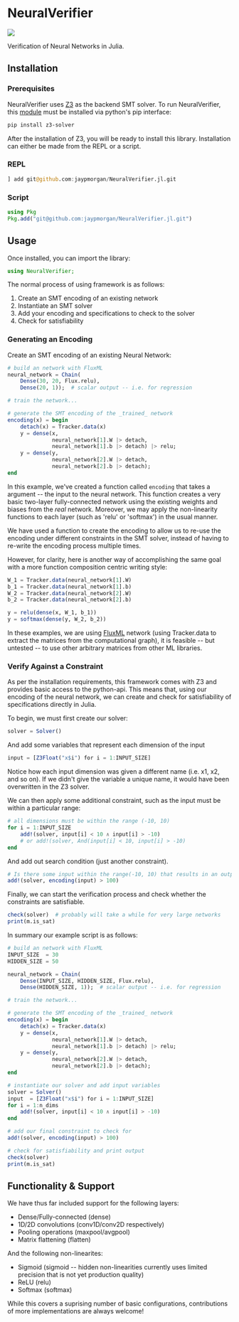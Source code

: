 # NeuralVerifier

[![](https://img.shields.io/badge/docs-stable-blue.svg?style=flat-square)](https://jaypmorgan.github.io/NeuralVerifier.jl/stable)

Verification of Neural Networks in Julia.

## Installation

### Prerequisites 

NeuralVerifier uses [Z3](https://github.com/Z3Prover/z3) as the backend SMT solver. To run NeuralVerifier, this [module](https://pypi.org/project/z3-solver/) must be installed via python's pip interface:

```bash
pip install z3-solver
```

After the installation of Z3, you will be ready to install this library. Installation can either be made from the REPL or a script.

### REPL

```julia
] add git@github.com:jaypmorgan/NeuralVerifier.jl.git
```

### Script

```julia
using Pkg
Pkg.add("git@github.com:jaypmorgan/NeuralVerifier.jl.git")
```

## Usage

Once installed, you can import the library:

```julia
using NeuralVerifier;
```

The normal process of using framework is as follows:

1. Create an SMT encoding of an existing network
2. Instantiate an SMT solver
3. Add your encoding and specifications to check to the solver
4. Check for satisfiability

### Generating an Encoding

Create an SMT encoding of an existing Neural Network:

```julia
# build an network with FluxML
neural_network = Chain(
	Dense(30, 20, Flux.relu),
	Dense(20, 1));  # scalar output -- i.e. for regression

# train the network...

# generate the SMT encoding of the _trained_ network
encoding(x) = begin
	detach(x) = Tracker.data(x)
    y = dense(x,
              neural_network[1].W |> detach,
              neural_network[1].b |> detach) |> relu;
    y = dense(y,
              neural_network[2].W |> detach,
              neural_network[2].b |> detach);
end
```

In this example, we've created a function called `encoding` that takes a argument -- the input to the neural network. This function creates a very basic two-layer fully-connected network using the existing weights and biases from the _real_ network. Moreover, we may apply the non-linearity functions to each layer (such as 'relu' or 'softmax') in the usual manner.

We have used a function to create the encoding to allow us to re-use the encoding under different constraints in the SMT solver, instead of having to re-write the encoding process multiple times.

However, for clarity, here is another way of accomplishing the same goal with a more function composition centric writing style:

```julia
W_1 = Tracker.data(neural_network[1].W)
b_1 = Tracker.data(neural_network[1].b)
W_2 = Tracker.data(neural_network[2].W)
b_2 = Tracker.data(neural_network[2].b)

y = relu(dense(x, W_1, b_1))
y = softmax(dense(y, W_2, b_2))
```

In these examples, we are using [FluxML](https://fluxml.ai) network (using Tracker.data to extract the matrices from the computational graph), it is feasible -- but untested -- to use other arbitrary matrices from other ML libraries.

### Verify Against a Constraint

As per the installation requirements, this framework comes with Z3 and provides basic access to the python-api. This means that, using our encoding of the neural network, we can create and check for satisfiability of specifications directly in Julia.

To begin, we must first create our solver:

```julia
solver = Solver()
```

And add some variables that represent each dimension of the input

```julia
input = [Z3Float("x$i") for i = 1:INPUT_SIZE]
```

Notice how each input dimension was given a different name (i.e. x1, x2, and so on). If we didn't give the variable a unique name, it would have been overwritten in the Z3 solver.

We can then apply some additional constraint, such as the input must be within a particular range:

```julia
# all dimensions must be within the range (-10, 10)
for i = 1:INPUT_SIZE
    add!(solver, input[i] < 10 ∧ input[i] > -10)
    # or add!(solver, And(input[i] < 10, input[i] > -10)
end
```

And add out search condition (just another constraint).

```julia
# Is there some input within the range(-10, 10) that results in an output > 100
add!(solver, encoding(input) > 100)
```

Finally, we can start the verification process and check whether the constraints are satisfiable.

```julia
check(solver)  # probably will take a while for very large networks
print(m.is_sat)
```

In summary our example script is as follows:

```julia
# build an network with FluxML
INPUT_SIZE  = 30
HIDDEN_SIZE = 50

neural_network = Chain(
	Dense(INPUT_SIZE, HIDDEN_SIZE, Flux.relu),
	Dense(HIDDEN_SIZE, 1));  # scalar output -- i.e. for regression

# train the network...

# generate the SMT encoding of the _trained_ network
encoding(x) = begin
	detach(x) = Tracker.data(x)
    y = dense(x,
              neural_network[1].W |> detach,
              neural_network[1].b |> detach) |> relu;
    y = dense(y,
              neural_network[2].W |> detach,
              neural_network[2].b |> detach);
end

# instantiate our solver and add input variables
solver = Solver()
input  = [Z3Float("x$i") for i = 1:INPUT_SIZE]
for i = 1:n_dims
    add!(solver, input[i] < 10 ∧ input[i] > -10)
end

# add our final constraint to check for
add!(solver, encoding(input) > 100)

# check for satisfiability and print output
check(solver)
print(m.is_sat)
```

## Functionality & Support

We have thus far included support for the following layers:

- Dense/Fully-connected (dense)
- 1D/2D convolutions (conv1D/conv2D respectively)
- Pooling operations (maxpool/avgpool)
- Matrix flattening (flatten)

And the following non-linearites:

- Sigmoid (sigmoid -- hidden non-linearities currently uses limited precision that is not yet production quality)
- ReLU (relu)
- Softmax (softmax)

While this covers a suprising number of basic configurations, contributions of more implementations are always welcome!
